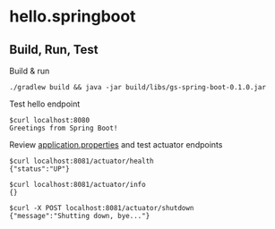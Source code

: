 # hello.springboot

## Build, Run, Test

Build & run

```console
./gradlew build && java -jar build/libs/gs-spring-boot-0.1.0.jar
```

Test hello endpoint

```console
$curl localhost:8080
Greetings from Spring Boot!
```

Review [application.properties](src/main/resources/application.properties) and test actuator endpoints

```console
$curl localhost:8081/actuator/health
{"status":"UP"}

$curl localhost:8081/actuator/info
{}

$curl -X POST localhost:8081/actuator/shutdown
{"message":"Shutting down, bye..."}
```
